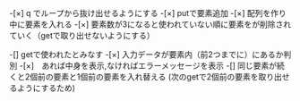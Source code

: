 -[×] q でループから抜け出せるようにする
-[×] putで要素追加
    -[×] 配列を作り中に要素を入れる
-[×] 要素数が3になると使われていない順に要素をが削除されていく（getで取り出せないようにする）

-[] getで使われたとみなす
    -[×] 入力データが要素内（前2つまでに）にあるか判別
    -[×]　あれば中身を表示,なければエラーメッセージを表示
    -[] 同じ要素が続くと2個前の要素と1個前の要素を入れ替える
    (次のgetで2個前の要素を取り出せるようにするため)




